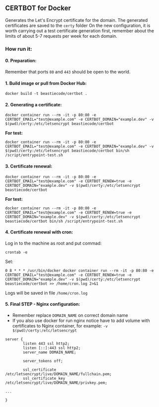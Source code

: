 ## CERTBOT for Docker
Generates the Let's Encrypt certificate for the domain. The generated certificates are saved to the ```certy``` folder
On the new configuration, it is worth carrying out a test certificate generation first, remember about the limits of about 5-7 requests per week for each domain.

### How run it:

#### 0. Preparation:
Remember that ports ```80``` and ```443``` should be open to the world.

#### 1. Build image or pull from Docker Hub:
```
docker build -t beastiecode/certbot .
```

#### 2. Generating a certificate:
```
docker container run --rm -it -p 80:80 -e CERTBOT_EMAIL="test@example.com" -e CERTBOT_DOMAIN="example.dev" -v $(pwd)/certy:/etc/letsencrypt beastiecode/certbot
```

**For test:**
```
docker container run --rm -it -p 80:80 -e CERTBOT_EMAIL="test@example.com" -e CERTBOT_DOMAIN="example.dev" -v $(pwd)/certy:/etc/letsencrypt beastiecode/certbot bin/sh /script/entrypoint-test.sh
```

#### 3. Certificate renewal:
```
docker container run --rm -it -p 80:80 -e CERTBOT_EMAIL="test@example.com" -e CERTBOT_RENEW=true -e CERTBOT_DOMAIN="example.dev" -v $(pwd)/certy:/etc/letsencrypt beastiecode/certbot
```

**For test:**
```
docker container run --rm -it -p 80:80 -e CERTBOT_EMAIL="test@example.com" -e CERTBOT_RENEW=true -e CERTBOT_DOMAIN="example.dev" -v $(pwd)/certy:/etc/letsencrypt beastiecode/certbot bin/sh /script/entrypoint-test.sh
```

#### 4. Certificate renewal with cron:
Log in to the machine as root and put commad:
```
crontab -e
```
Set: 
````
0 8 * * * /usr/bin/docker docker container run --rm -it -p 80:80 -e CERTBOT_EMAIL="test@example.com" -e CERTBOT_RENEW=true -e CERTBOT_DOMAIN="example.dev" -v $(pwd)/certy:/etc/letsencrypt beastiecode/certbot >> /home/cron.log 2>&1
````
Logs will be saved in file ```/home/cron.log```

#### 5. Final STEP - Nginx configuration:

- Remember replace ```DOMAIN_NAME``` on correct domain name
- If you also use docker for run nginx notice have to add volume with certificates to Nginx container, for example: ```-v $(pwd)/certy:/etc/letsencrypt```

```
server {
        listen 443 ssl http2;
        listen [::]:443 ssl http2;
        server_name DOMAIN_NAME;

        server_tokens off;

        ssl_certificate /etc/letsencrypt/live/DOMAIN_NAME/fullchain.pem;
        ssl_certificate_key /etc/letsencrypt/live/DOMAIN_NAME/privkey.pem;

...

}
```